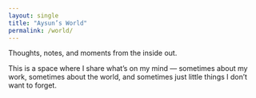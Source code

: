 ```yaml
---
layout: single
title: "Aysun’s World"
permalink: /world/
---
```


Thoughts, notes, and moments from the inside out.

This is a space where I share what’s on my mind — sometimes about my work, sometimes about the world, and sometimes just little things I don’t want to forget.
